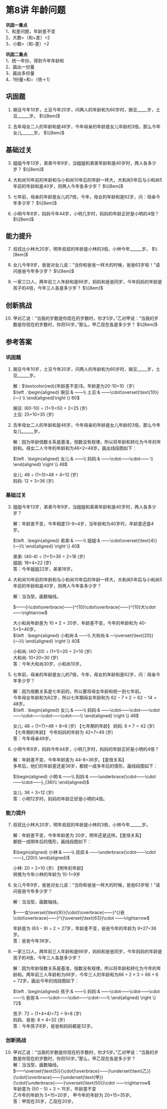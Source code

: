 # 第8讲 年龄问题

**巩固一重点**  
1、和差问题，年龄差不变  
2、大数=（和+差）÷2  
3、小数=（和-差）÷2  

**巩固二重点**  
1、统一年份，得到今年年龄和  
2、画出一份量  
3、画出多份量  
4、1份量=和÷（倍＋1）  

## 巩固题

1. 豌豆今年10岁，土豆今年20岁，问两人的年龄和为60岁时，豌豆_____岁，土豆______岁。
$\\[8em]$

2. 去年母女二人的年龄和是46岁，今年母亲的年龄是女儿年龄的3倍，那么今年女儿______岁。
$\\[8em]$

## 基础过关

3. 姐姐今年13岁，弟弟今年9岁，当姐姐和弟弟年龄和是40岁时，两人各多少岁？
$\\[8em]$

4. 大和尚10年前的年龄和与小和尚10年后的年龄一样大，大和尚5年后与小和尚5年前的年龄和是40岁，则两人今年各多少岁？
$\\[8em]$

5. 七年前，母亲的年龄是女儿的7倍，今年，母女的年龄和是62岁，问：母亲今年多少岁？
$\\[8em]$

6. 小明今年8岁，妈妈今年44岁，小明几岁时，妈妈的年龄正好是小明的4倍？
$\\[8em]$

## 能力提升

7. 叔叔比小林大20岁，明年叔叔的年龄是小林的3倍，小林今年______岁。
$\\[8em]$

8. 女儿今年9岁，爸爸对女儿说：“当你和爸爸一样大的时候，爸爸63岁啦！”请问爸爸今年多少岁？
$\\[8em]$

9. 一家三口人，两年前三人年龄和是66岁，妈妈和爸爸同岁，今年妈妈的年龄是孩子的4倍，今年三人各是多少岁？
$\\[8em]$

## 创新挑战

10. 甲对乙说：“当我的岁数是你现在的岁数时，你才5岁。”乙对甲说：“当我的岁数是你现在的岁数时，你将50岁。”那么，甲乙现在各是多少岁？
$\\[8em]$
    
## 参考答案

### 巩固题

1. 豌豆今年10岁，土豆今年20岁，问两人的年龄和为60岁时，豌豆_____岁，土豆______岁。

   解：$\textcolor{red}{年龄差不变}$，年龄差为20-10=10（岁）  
   $\left . \begin{aligned}
    豌豆:& ——\\ 
    土豆:& ——\cdot\overset{\text{10}}{—} \\
   \end{aligned}\right \} 60$

   豌豆: (60-10) $\div$ (1+1)=50 $\div$ 2=25 (岁)  
   土豆: 25+10=35 (岁)

2. 去年母女二人的年龄和是46岁，今年母亲的年龄是女儿年龄的3倍，那么今年女儿______岁。

   解：因为年龄倍数关系是基准，倍数没有规律。所以将年龄和转化为今年的年龄和。母女二人今年的年龄和为46+2=48岁。画出线段图如下：

   $\left . \begin{aligned}
    女儿:& ——\\ 
    妈妈:& ——\cdot——\cdot—— \\
   \end{aligned}  \right \} 48$

   女儿: 48 $\div$ (1+3)=48 $\div$ 4=12 (岁)  
   妈妈: 12 $\times$ 3=36 (岁)  

### 基础过关

3. 姐姐今年13岁，弟弟今年9岁，当姐姐和弟弟年龄和是40岁时，两人各多少岁？

   解：年龄差不变，今年相差13-9=4岁，当年龄和为40岁时，年龄差还是4岁。  

   $\left . \begin{aligned}
    弟弟:& ——\\ 
    姐姐:& ——\cdot\overset{\text{4}}{—}\\ 
   \end{aligned} \right \} 40$

   弟弟: (40-4) $\div$ (1+1)=36 $\div$ 2=18 (岁)  
   姐姐: 18+4=22 (岁)  
   答：今年姐姐22岁，弟弟18岁。

4. 大和尚10年前的年龄和与小和尚10年后的年龄一样大，大和尚5年后与小和尚5年前的年龄和是40岁，则两人今年各多少岁？

   解：当当型，画数轴线。  

   $——小\cdot\overbrace{——}^{10}\cdot\overbrace{——}^{10}大\cdot ——\rightarrow$

   大小和尚年龄差为 $10\times 2=20$岁，年龄差不变，今年的年龄和为 40-5+5=40岁。  
   $\left . \begin{aligned}
    小和尚:& ——\\ 
    大和尚:& —\overset{\text{20}}{—}\\ 
   \end{aligned} \right \} 40$

   小和尚: (40-20) $\div$ (1+1)=20 $\div$ 2=10 (岁)  
   大和尚: 10+20=30 (岁)  
   答：今年大和尚30岁，小和尚10岁。

5. 七年前，母亲的年龄是女儿的7倍，今年，母女的年龄和是62岁，问：母亲今年多少岁？

   解：因为倍数关系是七年前的，所以要将母女年龄和统一到七年前。   
   今年母女年龄和为62岁，所以七年期母女年龄和为 $62-7\times 2=62-14=48$岁。  
   $\left . \begin{aligned}
    女儿:& ——\\ 
    妈妈:& ——\cdot——\cdot——\cdot——\cdot——\cdot——\cdot——\\ 
   \end{aligned} \right \} 48$

   女儿: 48 $\div$ (1+7)=48 $\div$ 8=6 (岁) 【七年期的年龄】 
   妈妈: $6\times 7=42$ (岁)  【七年期的年龄】
   今年妈妈的年龄为 42+7=49 (岁)   
   答：今年母亲49岁。

6. 小明今年8岁，妈妈今年44岁，小明几岁时，妈妈的年龄正好是小明的4倍？

   解：年龄差不变，今年年龄差为 44-8=36岁。【差倍关系】  
   多年后，他们的年龄差还是36岁，都统一成多年后的情形，画线段图如下：

   $\begin{aligned}
    小明:& ——\\ 
    妈妈:& ——\underbrace{\cdot——\cdot——\cdot——}_{36}\\ 
   \end{aligned}$

   女儿: 36 $\div$ 3=12 (岁)    
   答：小明12岁时，妈妈的年龄正好是小明的4倍。

### 能力提升

7. 叔叔比小林大20岁，明年叔叔的年龄是小林的3倍，小林今年______岁。

   解：年龄差不变，今年年龄差为 20岁，明年还是这样。【差倍关系】  
都统一成明年后的情形，画线段图如下：

   $\begin{aligned}
    小林:& ——\\ 
    叔叔:& ——\underbrace{\cdot——\cdot——}_{20}\\ 
   \end{aligned}$

   小林: 20 $\div$ 2=10 (岁) 【明年的年龄】   
   转换为今年小林的年龄为 10-1=9岁

8. 女儿今年9岁，爸爸对女儿说：“当你和爸爸一样大的时候，爸爸63岁啦！”请问爸爸今年多少岁？

   解：当当型，画数轴线。  

   $——女\overset{\text{9}}{\cdot}\overbrace{——}^{}爸\cdot\overbrace{——}^{}\overset{\text{63}}\cdot ——\rightarrow$

   年龄差为 $(63-9)\div 2=27$岁，年龄差不变，爸爸今年的年龄为 9+27=36岁。  
   答：爸爸今年36岁。

9. 一家三口人，两年前三人年龄和是66岁，妈妈和爸爸同岁，今年妈妈的年龄是孩子的4倍，今年三人各是多少岁？

   解：因为年龄倍数关系是基准，倍数没有规律。所以将年龄和转化为今年的年龄和。两年前三人年龄和为66岁，今年三人的年龄和为$66+2\times 3=66+6=72$岁。画出今年的线段图如下：

   $\left . 
   \begin{aligned}
    孩子:& ——\\ 
    妈妈:& ——\cdot——\cdot——\cdot——\\
    爸爸:& ——\cdot——\cdot——\cdot——\\
   \end{aligned}
   \right \} 72$

   孩子: 72 $\div$ (1+4+4)=72 $\div$ 9=8 (岁)  
   妈妈、爸爸: 8 $\times$ 4=32 (岁)  
   答：今年孩子8岁，爸爸和妈妈都是32岁。

### 创新挑战

10. 甲对乙说：“当我的岁数是你现在的岁数时，你才5岁。”乙对甲说：“当我的岁数是你现在的岁数时，你将50岁。”那么，甲乙现在各是多少岁？  
   解：当当型，画数轴线。  
   $——\overset{\text{5}}{\cdot}\overbrace{——}\underset{\text{乙}}{\cdot}\overbrace{——}\underset{\text{甲}}{\cdot}\underbrace{——}\overset{\text{50}}\cdot ——\rightarrow$  
   年龄差为 $(50-5)\div 3=15$岁，年龄差不变    
   乙今年的年龄为 5+15=20岁，  甲今年的年龄为 20+15=35岁。  
   答：甲现在35岁，乙现在20岁。
